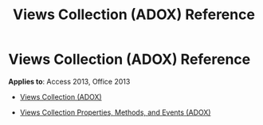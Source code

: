 ﻿---
title: Views Collection (ADOX) Reference
TOCTitle: Views Collection (ADOX)
ms:assetid: 7f92e594-160d-4e4d-afc4-e422c2b5b305
ms:mtpsurl: https://msdn.microsoft.com/library/JJ249542(v=office.15)
ms:contentKeyID: 48545907
ms.date: 09/18/2015
mtps_version: v=office.15
---

# Views Collection (ADOX) Reference


**Applies to**: Access 2013, Office 2013



  - [Views Collection (ADOX)](views-collection-adox.md)

  - [Views Collection Properties, Methods, and Events (ADOX)](views-collection-properties-methods-and-events-adox.md)

